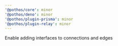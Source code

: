```yaml
---
'@pothos/core': minor
'@pothos/deno': minor
'@pothos/plugin-prisma': minor
'@pothos/plugin-relay': minor
---
```


Enable adding interfaces to connections and edges
